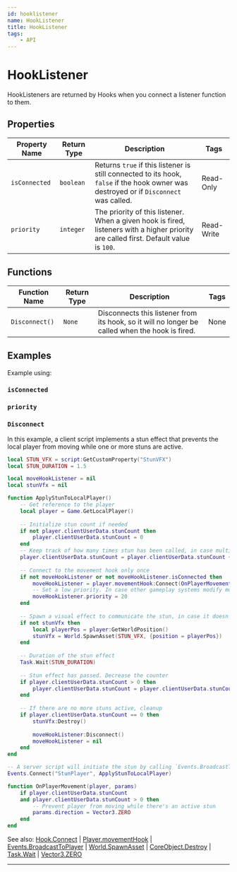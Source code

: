 ```yaml
---
id: hooklistener
name: HookListener
title: HookListener
tags:
    - API
---
```


# HookListener

HookListeners are returned by Hooks when you connect a listener function to them.

## Properties

| Property Name | Return Type | Description | Tags |
| -------- | ----------- | ----------- | ---- |
| `isConnected` | `boolean` | Returns `true` if this listener is still connected to its hook, `false` if the hook owner was destroyed or if `Disconnect` was called. | Read-Only |
| `priority` | `integer` | The priority of this listener. When a given hook is fired, listeners with a higher priority are called first. Default value is `100`. | Read-Write |

## Functions

| Function Name | Return Type | Description | Tags |
| -------- | ----------- | ----------- | ---- |
| `Disconnect()` | `None` | Disconnects this listener from its hook, so it will no longer be called when the hook is fired. | None |

## Examples

Example using:

### `isConnected`

### `priority`

### `Disconnect`

In this example, a client script implements a stun effect that prevents the local player from moving while one or more stuns are active.

```lua
local STUN_VFX = script:GetCustomProperty("StunVFX")
local STUN_DURATION = 1.5

local moveHookListener = nil
local stunVfx = nil

function ApplyStunToLocalPlayer()
    -- Get reference to the player
    local player = Game.GetLocalPlayer()
    
    -- Initialize stun count if needed
    if not player.clientUserData.stunCount then
        player.clientUserData.stunCount = 0
    end
    -- Keep track of how many times stun has been called, in case multiple stuns overlap in time
    player.clientUserData.stunCount = player.clientUserData.stunCount + 1
    
    -- Connect to the movement hook only once
    if not moveHookListener or not moveHookListener.isConnected then
        moveHookListener = player.movementHook:Connect(OnPlayerMovement)
        -- Set a low priority. In case other gameplay systems modify movement the stun happens last
        moveHookListener.priority = 20
    end
    
    -- Spawn a visual effect to communicate the stun, in case it doesn't exist yet
    if not stunVfx then
        local playerPos = player:GetWorldPosition()
        stunVfx = World.SpawnAsset(STUN_VFX, {position = playerPos})
    end
    
    -- Duration of the stun effect
    Task.Wait(STUN_DURATION)
    
    -- Stun effect has passed. Decrease the counter
    if player.clientUserData.stunCount > 0 then
        player.clientUserData.stunCount = player.clientUserData.stunCount - 1
    end
    
    -- If there are no more stuns active, cleanup
    if player.clientUserData.stunCount == 0 then
        stunVfx:Destroy()
        
        moveHookListener:Disconnect()
        moveHookListener = nil
    end
end

-- A server script will initiate the stun by calling `Events.BroadcastToPlayer()`
Events.Connect("StunPlayer", ApplyStunToLocalPlayer)

function OnPlayerMovement(player, params)
    if player.clientUserData.stunCount
    and player.clientUserData.stunCount > 0 then
        -- Prevent player from moving while there's an active stun
        params.direction = Vector3.ZERO
    end
end
```

See also: [Hook.Connect](hook.md) | [Player.movementHook](player.md) | [Events.BroadcastToPlayer](events.md) | [World.SpawnAsset](world.md) | [CoreObject.Destroy](coreobject.md) | [Task.Wait](task.md) | [Vector3.ZERO](vector3.md)

---
